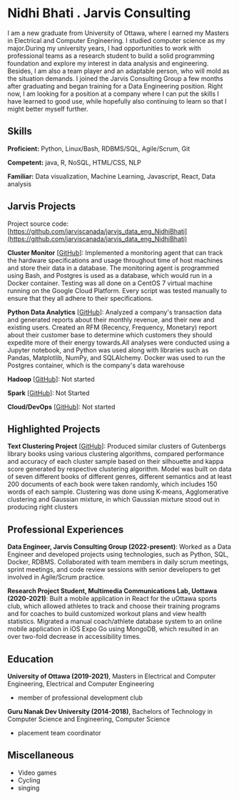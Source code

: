 # Nidhi Bhati . Jarvis Consulting

I am a new graduate from University of Ottawa, where I earned my Masters in Electrical and Computer Engineering. I studied computer science as my major.During my university years, I had opportunities to work with professional teams as a research student to build a solid programming foundation and explore my interest in data analysis and engineering. Besides, I am also a team player and an  adaptable person, who will mold as the situation demands. I joined the Jarvis Consulting Group a few months after graduating and began training for a Data Engineering position. Right now, I am looking for a position at a company where I can put the skills I have learned to good use, while hopefully also continuing to learn so that I might better myself further.

## Skills

**Proficient:** Python, Linux/Bash, RDBMS/SQL, Agile/Scrum, Git

**Competent:** java, R, NoSQL, HTML/CSS, NLP

**Familiar:** Data visualization, Machine Learning, Javascript, React, Data analysis

## Jarvis Projects

Project source code: [https://github.com/jarviscanada/jarvis_data_eng_NidhiBhati](https://github.com/jarviscanada/jarvis_data_eng_NidhiBhati)


**Cluster Monitor** [[GitHub](https://github.com/jarviscanada/jarvis_data_eng_NidhiBhati/tree/master/linux_sql)]:  Implemented a monitoring agent that can track the hardware specifications and usage throughout time of host machines and store their data in a database. The monitoring agent is programmed using Bash, and Postgres is used as a database, which would run in a Docker container. Testing was all done on a CentOS 7 virtual machine running on the Google Cloud Platform. Every script was tested manually to ensure that they all adhere to their specifications.

**Python Data Analytics** [[GitHub](https://github.com/jarviscanada/jarvis_data_eng_NidhiBhati/tree/master/python_data_analytics)]: Analyzed a company's transaction data and generated reports about their monthly revenue, and their new and existing users. Created an RFM (Recency, Frequency, Monetary) report about their customer base to determine which customers they should expedite more of their energy towards.All analyses were conducted using a Jupyter notebook, and Python was used along with libraries such as Pandas, Matplotlib, NumPy, and SQLAlchemy. Docker was used to run the Postgres container, which is the company's data warehouse

**Hadoop** [[GitHub](https://github.com/jarviscanada/jarvis_data_eng_NidhiBhati/tree/master/hadoop)]: Not started

**Spark** [[GitHub](https://github.com/jarviscanada/jarvis_data_eng_NidhiBhati/tree/master/spark)]: Not Started

**Cloud/DevOps** [[GitHub](https://github.com/jarviscanada/jarvis_data_eng_NidhiBhati/tree/master/cloud_devops)]: Not started


## Highlighted Projects
**Text Clustering Project** [[GitHub](https://github.com/Nidhibhati51/NLP_clustering)]: Produced similar clusters of Gutenbergs library books using various clustering algorithms, compared performance and accuracy of each cluster sample based on their silhouette and kappa score generated by respective clustering algorithm. Model was built on data of seven different books of different genres, different semantics and at least 200 documents of each book were taken randomly, which includes 150 words of each sample. Clustering was done using K-means, Agglomerative clustering and Gaussian mixture, in which Gaussian mixture stood out in producing right clusters


## Professional Experiences

**Data Engineer, Jarvis Consulting Group (2022-present)**: Worked as a Data Engineer and developed projects using technologies, such as Python, SQL,  Docker, RDBMS. Collaborated with team members in daily scrum meetings, sprint meetings, and code review sessions with senior developers to get involved in Agile/Scrum practice.

**Research Project Student, Multimedia Communications Lab, Uottawa (2020-2021)**: Built a mobile application in React for the uOttawa sports club, which allowed athletes to track and choose their training programs and for coaches to build customized workout plans and view health statistics. Migrated a manual coach/athlete database system to an online mobile application in iOS Expo Go using MongoDB, which resulted in an over two-fold decrease in accessibility times.


## Education
**University of Ottawa (2019-2021)**, Masters in Electrical and Computer Engineering, Electrical and Computer Engineering
- member of professional development club

**Guru Nanak Dev University (2014-2018)**, Bachelors of Technology in Computer Science and Engineering, Computer Science
- placement team coordinator


## Miscellaneous
- Video games
- Cycling
- singing